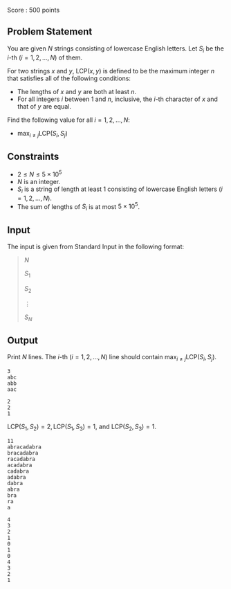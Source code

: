Score : $500$ points

## Problem Statement

You are given $N$ strings consisting of lowercase English letters.  Let $S_i$ be the $i$-th $(i = 1, 2, \dots, N)$ of them.

For two strings $x$ and $y$, $\mathrm{LCP}(x, y)$ is defined to be the maximum integer $n$ that satisfies all of the following conditions:

- The lengths of $x$ and $y$ are both at least $n$.
- For all integers $i$ between $1$ and $n$, inclusive, the $i$-th character of $x$ and that of $y$ are equal.

Find the following value for all $i = 1, 2, \dots, N$:

- $\displaystyle \max_{i \neq j} \mathrm{LCP}(S_i, S_j)$

## Constraints

- $2 \leq N \leq 5 \times 10^5$
- $N$ is an integer.
- $S_i$ is a string of length at least $1$ consisting of lowercase English letters $(i = 1, 2, \dots, N)$.
- The sum of lengths of $S_i$ is at most $5 \times 10^5$.

## Input

The input is given from Standard Input in the following format:

> $N$
> 
> $S_1$
> 
> $S_2$
> 
> $\vdots$
> 
> $S_N$

## Output

Print $N$ lines.  The $i$-th $(i = 1, 2, \dots, N)$ line should contain $\displaystyle \max_{i \neq j} \mathrm{LCP}(S_i, S_j)$.

```input1
3
abc
abb
aac
```

```output1
2
2
1
```

$\mathrm{LCP}(S_1, S_2) = 2, \mathrm{LCP}(S_1, S_3) = 1$, and $\mathrm{LCP}(S_2, S_3) = 1$.  

```input2
11
abracadabra
bracadabra
racadabra
acadabra
cadabra
adabra
dabra
abra
bra
ra
a
```

```output2
4
3
2
1
0
1
0
4
3
2
1
```